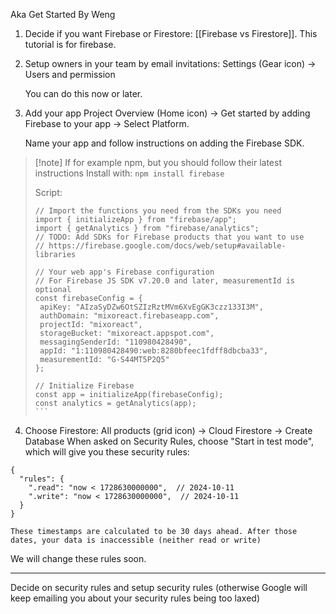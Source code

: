 Aka Get Started
By Weng

1. Decide if you want Firebase or Firestore: [[Firebase vs Firestore]]. This tutorial is for firebase.

2. Setup owners in your team by email invitations:
   Settings (Gear icon) -> Users and permission
   
   You can do this now or later.

3. Add your app
   Project Overview (Home icon) -> Get started by adding Firebase to your app -> Select Platform. 
   
   Name your app and follow instructions on adding the Firebase SDK.

> [!note] If for example npm, but you should follow their latest instructions
> Install with: `npm install firebase`
> 
> Script:
> ````
> // Import the functions you need from the SDKs you need
> import { initializeApp } from "firebase/app";
> import { getAnalytics } from "firebase/analytics";
> // TODO: Add SDKs for Firebase products that you want to use
> // https://firebase.google.com/docs/web/setup#available-libraries
> 
> // Your web app's Firebase configuration
> // For Firebase JS SDK v7.20.0 and later, measurementId is optional
> const firebaseConfig = {
>  apiKey: "AIzaSyDZw6OtSZIzRztMVm6XvEgGK3czz133I3M",
>  authDomain: "mixoreact.firebaseapp.com",
>  projectId: "mixoreact",
>  storageBucket: "mixoreact.appspot.com",
>  messagingSenderId: "110980428490",
>  appId: "1:110980428490:web:8280bfeec1fdff8dbcba33",
>  measurementId: "G-S44MT5P2Q5"
> };
> 
> // Initialize Firebase
> const app = initializeApp(firebaseConfig);
> const analytics = getAnalytics(app);
> ```


4. Choose Firestore:
   All products (grid icon) -> Cloud Firestore -> Create Database
   When asked on Security Rules, choose "Start in test mode", which will give you these security rules:
   
```
{
  "rules": {
    ".read": "now < 1728630000000",  // 2024-10-11
    ".write": "now < 1728630000000",  // 2024-10-11
  }
}
```

	These timestamps are calculated to be 30 days ahead. After those dates, your data is inaccessible (neither read or write)
	
We will change these rules soon.

---

Decide on security rules and setup security rules (otherwise Google will keep emailing you about your security rules being too laxed)